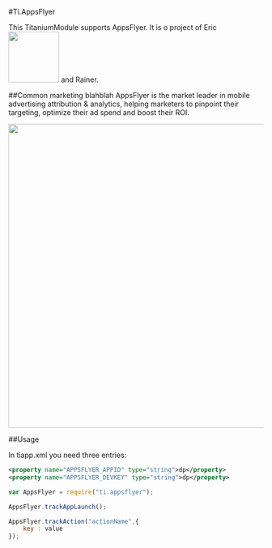 #Ti.AppsFlyer

This TitaniumModule supports AppsFlyer.  It is o project of Eric <img src="http://i.imgur.com/MUQN5dC.png" width=100 /> and Rainer.

##Common marketing blahblah
AppsFlyer is the market leader in mobile advertising attribution & analytics, helping marketers to pinpoint their targeting, optimize their ad spend and boost their ROI.

<img src="https://www.appsflyer.com/wp-content/uploads/2014/11/New-HP2-new-dashboard.png" width=600 />


##Usage


In tiapp.xml you need three entries:
```xml
<property name="APPSFLYER_APPID" type="string">dp</property>
<property name="APPSFLYER_DEVKEY" type="string">dp</property>
```


```javascript
var AppsFlyer = require("ti.appsflyer");

AppsFlyer.trackAppLaunch();

AppsFlyer.trackAction("actionName",{
    key : value
});





```
